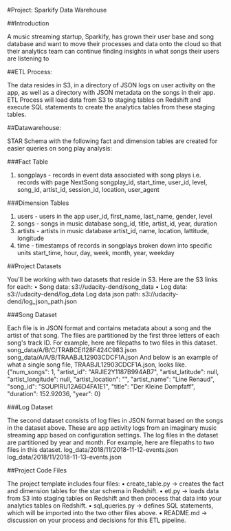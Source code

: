 #Project: Sparkify Data Warehouse

##Introduction

A music streaming startup, Sparkify, has grown their user base and song database and want to move their processes and data onto the cloud so that their analytics team can continue finding insights in what songs their users are listening to

##ETL Process:

The data resides in S3, in a directory of JSON logs on user activity on the app, as well as a directory with JSON metadata on the songs in their app.
ETL Process will load data from S3 to staging tables on Redshift and execute SQL statements to create the analytics tables from these staging tables.

##Datawarehouse:

STAR Schema with the following fact and dimension tables are created for easier queries on song play analysis:

###Fact Table

1.	songplays - records in event data associated with song plays i.e. records with page NextSong
songplay_id, start_time, user_id, level, song_id, artist_id, session_id, location, user_agent

###Dimension Tables

1.	users - users in the app
user_id, first_name, last_name, gender, level
2.	songs - songs in music database
song_id, title, artist_id, year, duration
3.	artists - artists in music database
artist_id, name, location, lattitude, longitude
4.	time - timestamps of records in songplays broken down into specific units
start_time, hour, day, week, month, year, weekday

##Project Datasets

You'll be working with two datasets that reside in S3. Here are the S3 links for each:
•	Song data: s3://udacity-dend/song_data
•	Log data: s3://udacity-dend/log_data
Log data json path: s3://udacity-dend/log_json_path.json

###Song Dataset

Each file is in JSON format and contains metadata about a song and the artist of that song. The files are partitioned by the first three letters of each song's track ID. For example, here are filepaths to two files in this dataset.
song_data/A/B/C/TRABCEI128F424C983.json
song_data/A/A/B/TRAABJL12903CDCF1A.json
And below is an example of what a single song file, TRAABJL12903CDCF1A.json, looks like.
{"num_songs": 1, "artist_id": "ARJIE2Y1187B994AB7", "artist_latitude": null, "artist_longitude": null, "artist_location": "", "artist_name": "Line Renaud", "song_id": "SOUPIRU12A6D4FA1E1", "title": "Der Kleine Dompfaff", "duration": 152.92036, "year": 0}

###Log Dataset

The second dataset consists of log files in JSON format based on the songs in the dataset above. These are app activity logs from an imaginary music streaming app based on configuration settings.
The log files in the dataset are partitioned by year and month. For example, here are filepaths to two files in this dataset.
log_data/2018/11/2018-11-12-events.json
log_data/2018/11/2018-11-13-events.json





##Project Code Files

The project template includes four files:
•	create_table.py -> creates the  fact and dimension tables for the star schema in Redshift.
•	etl.py ->  loads data from S3 into staging tables on Redshift and then process that data into your analytics tables on Redshift.
•	sql_queries.py -> defines SQL statements, which will be imported into the two other files above.
•	README.md -> discussion on your process and decisions for this ETL pipeline.


